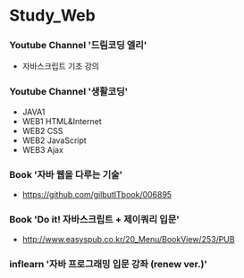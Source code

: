 # Study_Web


### Youtube Channel '드림코딩 엘리'
 - 자바스크립트 기초 강의



### Youtube Channel '생활코딩'
- JAVA1
- WEB1 HTML&Internet
- WEB2 CSS
- WEB2 JavaScript
- WEB3 Ajax



### Book '자바 웹을 다루는 기술'
- https://github.com/gilbutITbook/006895



### Book 'Do it! 자바스크립트 + 제이쿼리 입문'
- http://www.easyspub.co.kr/20_Menu/BookView/253/PUB



### inflearn '자바 프로그래밍 입문 강좌 (renew ver.)'
